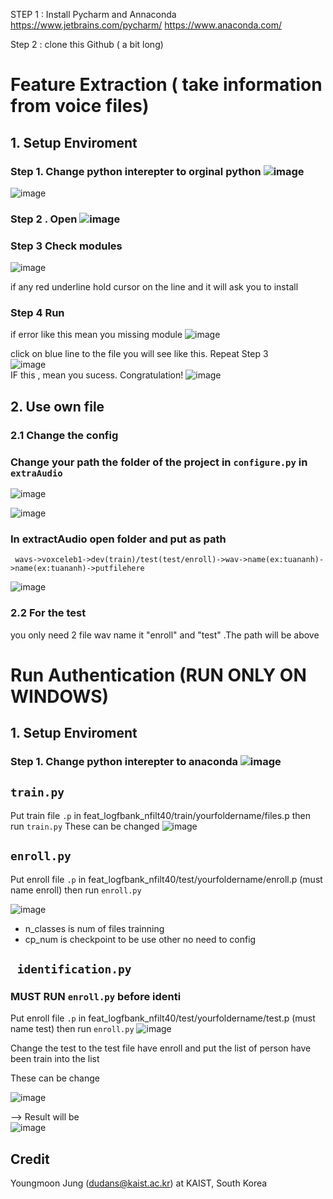STEP 1 : Install Pycharm and Annaconda
https://www.jetbrains.com/pycharm/
https://www.anaconda.com/

Step 2 : clone this Github  ( a bit long)

# Feature Extraction ( take information from voice files)
## 1. Setup Enviroment
### Step 1. Change python interepter to orginal python ![image](https://user-images.githubusercontent.com/67695658/181903398-3be9f989-7372-4f69-a445-0185dec59a91.png)  

![image](https://user-images.githubusercontent.com/67695658/181903369-b7e9308e-cc7c-49de-a03d-4ea142c3547f.png)


### Step 2 . Open ![image](https://user-images.githubusercontent.com/67695658/181903426-5d62d42f-b062-4e5a-afae-1f1e1306d425.png)  
### Step 3 Check modules 

![image](https://user-images.githubusercontent.com/67695658/181903442-9d0a3308-3610-4f7b-9668-c336021956a8.png)

if any red underline hold cursor on the line and it will ask you to install
### Step 4 Run
if error like this  mean you missing module 
![image](https://user-images.githubusercontent.com/67695658/181903528-19af98a6-8645-45d4-86c5-67ee61309d9b.png)

click on blue line to the file you will see like this. Repeat Step 3  
![image](https://user-images.githubusercontent.com/67695658/181903553-a2a092f5-0f1c-4797-a3c6-54841026755d.png)  
IF this , mean you sucess. Congratulation!
![image](https://user-images.githubusercontent.com/67695658/181903627-5d1c94ec-342c-4aa4-9035-0543d4ec7b3a.png)  

## 2. Use own file
### 2.1 Change the config
### Change your path the folder of the project in ```configure.py``` in ```extraAudio```  
![image](https://user-images.githubusercontent.com/67695658/181903873-ccec5ec2-608d-4ff3-a544-d0f62fbbb854.png)

![image](https://user-images.githubusercontent.com/67695658/181903054-fca80df5-c363-475d-b25a-c21ea63a0bdc.png)

 ### In extractAudio open folder and put as path 
``` wavs->voxceleb1->dev(train)/test(test/enroll)->wav->name(ex:tuananh)->name(ex:tuananh)->putfilehere```  
 
 ![image](https://user-images.githubusercontent.com/67695658/181903762-0ad7ba73-3759-4bff-9545-6ca2358c20d6.png)

### 2.2 For the test
  you only need 2 file wav name it "enroll" and "test" .The path will be above

# Run Authentication (RUN ONLY ON WINDOWS)

## 1. Setup Enviroment
### Step 1. Change python interepter to anaconda ![image](https://user-images.githubusercontent.com/67695658/181905230-e7516a70-7be9-4f7b-9427-3e7714667516.png)   
## ```train.py```

Put train file ```.p``` in feat_logfbank_nfilt40/train/yourfoldername/files.p
then run  ```train.py```
These can be changed
![image](https://user-images.githubusercontent.com/67695658/181888344-4d58e8a1-4a87-4624-b102-aedf236b3c35.png)




## ```enroll.py```

Put enroll file ```.p``` in feat_logfbank_nfilt40/test/yourfoldername/enroll.p (must name enroll)
then run  ```enroll.py```

![image](https://user-images.githubusercontent.com/67695658/181884579-4573ba22-d9af-4ea4-b66b-fd49528c0e0f.png)
- n_classes is num of files trainning
- cp_num is checkpoint to be use
other no need to config


## ``` identification.py```

### MUST RUN ```enroll.py``` before identi
Put enroll file ```.p``` in feat_logfbank_nfilt40/test/yourfoldername/test.p (must name test)
then run  ```enroll.py```
![image](https://user-images.githubusercontent.com/67695658/181879091-d2c2b6c2-7829-45b1-9343-8f1fb6100c8a.png)  

Change the test to the test file have enroll and put the list of person have been train into the list

These can be change

![image](https://user-images.githubusercontent.com/67695658/181885297-2cb1b864-9955-4995-9675-132aff2db85c.png)

--> Result will be   
![image](https://user-images.githubusercontent.com/67695658/181885813-f5162ee6-8463-4cde-9ab7-8f2bc1db282c.png)


## Credit
Youngmoon Jung (dudans@kaist.ac.kr) at KAIST, South Korea
